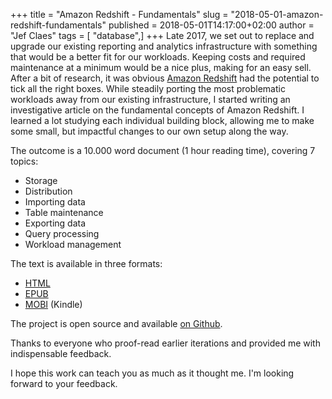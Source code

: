 +++
title = "Amazon Redshift - Fundamentals"
slug = "2018-05-01-amazon-redshift-fundamentals"
published = 2018-05-01T14:17:00+02:00
author = "Jef Claes"
tags = [ "database",]
+++
Late 2017, we set out to replace and upgrade our existing reporting and
analytics infrastructure with something that would be a better fit for
our workloads. Keeping costs and required maintenance at a minimum would
be a nice plus, making for an easy sell. After a bit of research, it was
obvious [Amazon Redshift](https://aws.amazon.com/redshift/) had the
potential to tick all the right boxes. While steadily porting the most
problematic workloads away from our existing infrastructure, I started
writing an investigative article on the fundamental concepts of Amazon
Redshift. I learned a lot studying each individual building block,
allowing me to make some small, but impactful changes to our own setup
along the way.  

  

The outcome is a 10.000 word document (1 hour reading time), covering 7
topics:  

-   Storage
-   Distribution
-   Importing data
-   Table maintenance
-   Exporting data
-   Query processing
-   Workload management

  

The text is available in three formats:  

-   [HTML](https://s3-eu-west-1.amazonaws.com/cdn.jefclaes.be/amazon-redshift-fundamentals/aws-redshift-fundamentals.html)
-   [EPUB](https://s3-eu-west-1.amazonaws.com/cdn.jefclaes.be/amazon-redshift-fundamentals/aws-redshift-fundamentals.epub)
-   [MOBI](https://s3-eu-west-1.amazonaws.com/cdn.jefclaes.be/amazon-redshift-fundamentals/aws-redshift-fundamentals.mobi)
    (Kindle)

  

The project is open source and available [on
Github](https://github.com/JefClaes/amazon-redshift-fundamentals).

  

Thanks to everyone who proof-read earlier iterations and provided me
with indispensable feedback.

  

I hope this work can teach you as much as it thought me. I'm looking
forward to your feedback.
